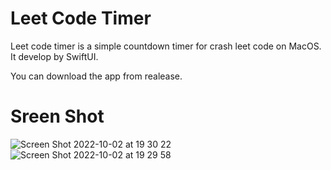 # Leet Code Timer
Leet code timer is a simple countdown timer for crash leet code on MacOS.
It develop by SwiftUI.

You can download the app from realease.

# Sreen Shot

![Screen Shot 2022-10-02 at 19 30 22](https://user-images.githubusercontent.com/44286349/193451888-3bf12d40-951b-4835-b097-052e0346df5f.png)
![Screen Shot 2022-10-02 at 19 29 58](https://user-images.githubusercontent.com/44286349/193451884-f2623946-7e1f-4ab2-abe2-8df766f7cd07.png)
